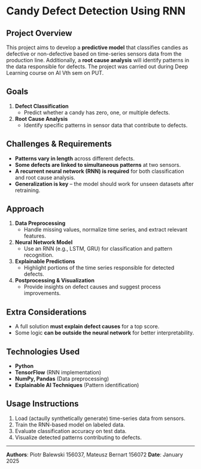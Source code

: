 # Candy Defect Detection Using RNN

## Project Overview
This project aims to develop a **predictive model** that classifies candies as defective or non-defective based on time-series sensors data from the production line. Additionally, a **root cause analysis** will identify patterns in the data responsible for defects. The project was carried out during Deep Learning course on AI Vth sem on PUT.

## Goals
1. **Defect Classification**  
   - Predict whether a candy has zero, one, or multiple defects.
2. **Root Cause Analysis**  
   - Identify specific patterns in sensor data that contribute to defects.

## Challenges & Requirements
- **Patterns vary in length** across different defects.
- **Some defects are linked to simultaneous patterns** at two sensors.
- **A recurrent neural network (RNN) is required** for both classification and root cause analysis.
- **Generalization is key** – the model should work for unseen datasets after retraining.

## Approach
1. **Data Preprocessing**  
   - Handle missing values, normalize time series, and extract relevant features.
2. **Neural Network Model**  
   - Use an RNN (e.g., LSTM, GRU) for classification and pattern recognition.
3. **Explainable Predictions**  
   - Highlight portions of the time series responsible for detected defects.
4. **Postprocessing & Visualization**  
   - Provide insights on defect causes and suggest process improvements.

## Extra Considerations
- A full solution **must explain defect causes** for a top score.
- Some logic **can be outside the neural network** for better interpretability.

## Technologies Used
- **Python**
- **TensorFlow** (RNN implementation)
- **NumPy, Pandas** (Data preprocessing)
- **Explainable AI Techniques** (Pattern identification)

## Usage Instructions
1. Load (actaully synthetically generate) time-series data from sensors.
2. Train the RNN-based model on labeled data.
3. Evaluate classification accuracy on test data.
4. Visualize detected patterns contributing to defects.

---
**Authors**: Piotr Balewski 156037, Mateusz Bernart 156072 
**Date**: January 2025
